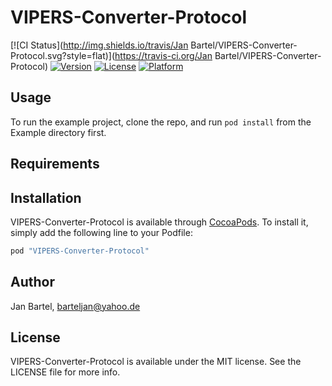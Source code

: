 # VIPERS-Converter-Protocol

[![CI Status](http://img.shields.io/travis/Jan Bartel/VIPERS-Converter-Protocol.svg?style=flat)](https://travis-ci.org/Jan Bartel/VIPERS-Converter-Protocol)
[![Version](https://img.shields.io/cocoapods/v/VIPERS-Converter-Protocol.svg?style=flat)](http://cocoapods.org/pods/VIPERS-Converter-Protocol)
[![License](https://img.shields.io/cocoapods/l/VIPERS-Converter-Protocol.svg?style=flat)](http://cocoapods.org/pods/VIPERS-Converter-Protocol)
[![Platform](https://img.shields.io/cocoapods/p/VIPERS-Converter-Protocol.svg?style=flat)](http://cocoapods.org/pods/VIPERS-Converter-Protocol)

## Usage

To run the example project, clone the repo, and run `pod install` from the Example directory first.

## Requirements

## Installation

VIPERS-Converter-Protocol is available through [CocoaPods](http://cocoapods.org). To install
it, simply add the following line to your Podfile:

```ruby
pod "VIPERS-Converter-Protocol"
```

## Author

Jan Bartel, barteljan@yahoo.de

## License

VIPERS-Converter-Protocol is available under the MIT license. See the LICENSE file for more info.
